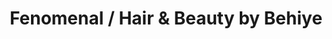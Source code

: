 ---
title: "Fenomenal / Hair & Beauty by Behiye"
url: /friedberg-hessen/fenomenal-hair-und-beauty-by-behiye/
shop: Friseur
---
